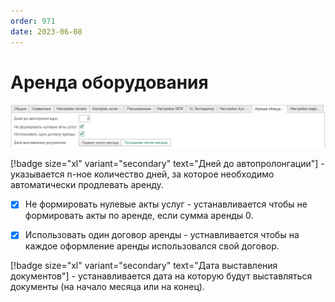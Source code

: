 ```yaml
---
order: 971
date: 2023-06-08
---
```

# Аренда оборудования

![](/images/Настройки_аренда_оборудования.jpg)

[!badge size="xl" variant="secondary" text="Дней до автопролонгации"] - указывается n-ное количество дней, за которое необходимо автоматически продлевать аренду.

- [x] Не формировать нулевые акты услуг - устанавливается чтобы не формировать акты по аренде, если сумма аренды 0.
 
- [x] Использовать один договор аренды - устнавливается чтобы на каждое оформление аренды использовался свой договор.

[!badge size="xl" variant="secondary" text="Дата выставления документов"] - устанавливается дата на которую будут выставляться документы (на начало месяца или на конец).

